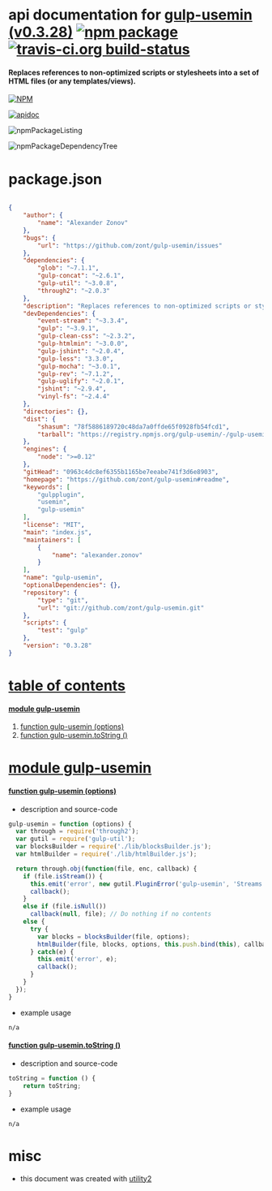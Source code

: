 # api documentation for  [gulp-usemin (v0.3.28)](https://github.com/zont/gulp-usemin#readme)  [![npm package](https://img.shields.io/npm/v/npmdoc-gulp-usemin.svg?style=flat-square)](https://www.npmjs.org/package/npmdoc-gulp-usemin) [![travis-ci.org build-status](https://api.travis-ci.org/npmdoc/node-npmdoc-gulp-usemin.svg)](https://travis-ci.org/npmdoc/node-npmdoc-gulp-usemin)
#### Replaces references to non-optimized scripts or stylesheets into a set of HTML files (or any templates/views).

[![NPM](https://nodei.co/npm/gulp-usemin.png?downloads=true&downloadRank=true&stars=true)](https://www.npmjs.com/package/gulp-usemin)

[![apidoc](https://npmdoc.github.io/node-npmdoc-gulp-usemin/build/screenCapture.buildCi.browser.%252Ftmp%252Fbuild%252Fapidoc.html.png)](https://npmdoc.github.io/node-npmdoc-gulp-usemin/build/apidoc.html)

![npmPackageListing](https://npmdoc.github.io/node-npmdoc-gulp-usemin/build/screenCapture.npmPackageListing.svg)

![npmPackageDependencyTree](https://npmdoc.github.io/node-npmdoc-gulp-usemin/build/screenCapture.npmPackageDependencyTree.svg)



# package.json

```json

{
    "author": {
        "name": "Alexander Zonov"
    },
    "bugs": {
        "url": "https://github.com/zont/gulp-usemin/issues"
    },
    "dependencies": {
        "glob": "~7.1.1",
        "gulp-concat": "~2.6.1",
        "gulp-util": "~3.0.8",
        "through2": "~2.0.3"
    },
    "description": "Replaces references to non-optimized scripts or stylesheets into a set of HTML files (or any templates/views).",
    "devDependencies": {
        "event-stream": "~3.3.4",
        "gulp": "~3.9.1",
        "gulp-clean-css": "~2.3.2",
        "gulp-htmlmin": "~3.0.0",
        "gulp-jshint": "~2.0.4",
        "gulp-less": "3.3.0",
        "gulp-mocha": "~3.0.1",
        "gulp-rev": "~7.1.2",
        "gulp-uglify": "~2.0.1",
        "jshint": "~2.9.4",
        "vinyl-fs": "~2.4.4"
    },
    "directories": {},
    "dist": {
        "shasum": "78f5886189720c48da7a0ffde65f0928fb54fcd1",
        "tarball": "https://registry.npmjs.org/gulp-usemin/-/gulp-usemin-0.3.28.tgz"
    },
    "engines": {
        "node": ">=0.12"
    },
    "gitHead": "0963c4dc8ef6355b1165be7eeabe741f3d6e8903",
    "homepage": "https://github.com/zont/gulp-usemin#readme",
    "keywords": [
        "gulpplugin",
        "usemin",
        "gulp-usemin"
    ],
    "license": "MIT",
    "main": "index.js",
    "maintainers": [
        {
            "name": "alexander.zonov"
        }
    ],
    "name": "gulp-usemin",
    "optionalDependencies": {},
    "repository": {
        "type": "git",
        "url": "git://github.com/zont/gulp-usemin.git"
    },
    "scripts": {
        "test": "gulp"
    },
    "version": "0.3.28"
}
```



# <a name="apidoc.tableOfContents"></a>[table of contents](#apidoc.tableOfContents)

#### [module gulp-usemin](#apidoc.module.gulp-usemin)
1.  [function <span class="apidocSignatureSpan"></span>gulp-usemin (options)](#apidoc.element.gulp-usemin.gulp-usemin)
1.  [function <span class="apidocSignatureSpan">gulp-usemin.</span>toString ()](#apidoc.element.gulp-usemin.toString)



# <a name="apidoc.module.gulp-usemin"></a>[module gulp-usemin](#apidoc.module.gulp-usemin)

#### <a name="apidoc.element.gulp-usemin.gulp-usemin"></a>[function <span class="apidocSignatureSpan"></span>gulp-usemin (options)](#apidoc.element.gulp-usemin.gulp-usemin)
- description and source-code
```javascript
gulp-usemin = function (options) {
  var through = require('through2');
  var gutil = require('gulp-util');
  var blocksBuilder = require('./lib/blocksBuilder.js');
  var htmlBuilder = require('./lib/htmlBuilder.js');

  return through.obj(function(file, enc, callback) {
    if (file.isStream()) {
      this.emit('error', new gutil.PluginError('gulp-usemin', 'Streams are not supported!'));
      callback();
    }
    else if (file.isNull())
      callback(null, file); // Do nothing if no contents
    else {
      try {
        var blocks = blocksBuilder(file, options);
        htmlBuilder(file, blocks, options, this.push.bind(this), callback);
      } catch(e) {
        this.emit('error', e);
        callback();
      }
    }
  });
}
```
- example usage
```shell
n/a
```

#### <a name="apidoc.element.gulp-usemin.toString"></a>[function <span class="apidocSignatureSpan">gulp-usemin.</span>toString ()](#apidoc.element.gulp-usemin.toString)
- description and source-code
```javascript
toString = function () {
    return toString;
}
```
- example usage
```shell
n/a
```



# misc
- this document was created with [utility2](https://github.com/kaizhu256/node-utility2)
